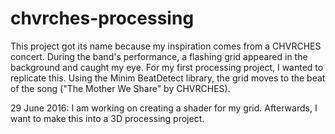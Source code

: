 # chvrches-processing

This project got its name because my inspiration comes from a CHVRCHES concert. During the band's performance, a flashing grid appeared in the background and caught my eye. For my first processing project, I wanted to replicate this. Using the Minim BeatDetect library, the grid moves to the beat of the song ("The Mother We Share" by CHVRCHES). 

29 June 2016: I am working on creating a shader for my grid. Afterwards, I want to make this into a 3D processing project. 
